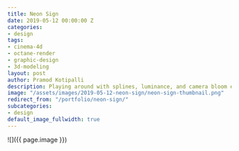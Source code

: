 ```yaml
---
title: Neon Sign
date: 2019-05-12 00:00:00 Z
categories:
- design
tags:
- cinema-4d
- octane-render
- graphic-design
- 3d-modeling
layout: post
author: Pramod Kotipalli
description: Playing around with splines, luminance, and camera bloom effects
image: "/assets/images/2019-05-12-neon-sign/neon-sign-thumbnail.png"
redirect_from: "/portfolio/neon-sign/"
subcategories:
- design
default_image_fullwidth: true
---
```


![]({{ page.image }})
